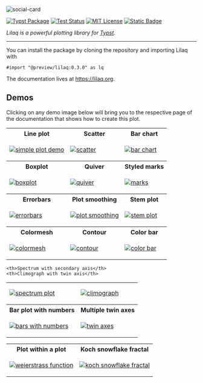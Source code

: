 

![social-card](https://github.com/user-attachments/assets/d1d9eab9-deb8-4cd2-9dd5-78c26418ca98)

<!-- _Data visualization with [Typst](https://typst.app)_ -->

[![Typst Package](https://img.shields.io/badge/dynamic/toml?url=https%3A%2F%2Fraw.githubusercontent.com%2Flilaq-project%2Flilaq%2Fv0.3.0%2Ftypst.toml&query=%24.package.version&prefix=v&logo=typst&label=package&color=239DAD)](https://typst.app/universe/package/lilaq)
[![Test Status](https://github.com/lilaq-project/lilaq/actions/workflows/run_tests.yml/badge.svg)](https://github.com/lilaq-project/lilaq/actions/workflows/run_tests.yml)
[![MIT License](https://img.shields.io/badge/license-MIT-blue)](https://github.com/lilaq-project/lilaq/blob/main/LICENSE)
[![Static Badge](https://img.shields.io/badge/documentation-736ad9)](https://lilaq.org/)

_Lilaq is a powerful plotting library for [Typst](https://typst.app/)._


----



You can install the package by cloning the repository and importing Lilaq with
```typ
#import "@preview/lilaq:0.3.0" as lq
```

The documentation lives at https://lilaq.org. 

## Demos
Clicking on any demo image below will bring you to the respective page of the documentation that shows how to create this plot. 


<table>
<tr>
    <th>Line plot</th>
    <th>Scatter</th>
    <th>Bar chart</th>
</tr>
<tr>
<td>

[![simple plot demo](https://github.com/user-attachments/assets/c71886e0-e0a9-499e-848f-18580b1da523)](https://lilaq.org/docs/quickstart#the-first-plot)

</td>

<td>

[![scatter](https://github.com/user-attachments/assets/a1cf3019-b306-44a0-b28f-a2bb6fa522eb)](https://lilaq.org/docs/reference/scatter)

</td>
<td>

[![bar chart](https://github.com/user-attachments/assets/7822cc4f-6f12-4622-9f38-18ca7dd2a4fa)](https://lilaq.org/docs/examples/bar)

</td>
</tr>
<tr>
    <th>Boxplot</th>
    <th>Quiver</th>
    <th>Styled marks</th>
</tr>
<tr>
<td>

[![boxplot](https://github.com/user-attachments/assets/09b1251a-46b3-488f-aab8-451d950c044c)](https://lilaq.org/docs/reference/boxplot)

</td>
<td>

[![quiver](https://github.com/user-attachments/assets/98f10346-2686-4c0c-8955-8a42465e65aa)](https://lilaq.org/docs/reference/quiver)

</td>
<td>

[![marks](https://github.com/user-attachments/assets/26e9e478-1599-4ded-9e6d-7fe0193ae6b9)](https://lilaq.org/docs/examples/styled-marks)

</td>
</tr>

<tr>
    <th>Errorbars</th>
    <th>Plot smoothing</th>
    <th>Stem plot</th>
</tr>
<tr>
<td>

[![errorbars](https://github.com/user-attachments/assets/fdb054ad-e946-4ace-8a43-334676afebff)](https://lilaq.org/docs/reference/errorbar)

</td>
<td>

[![plot smoothing](https://github.com/user-attachments/assets/912bfbda-b091-4074-8601-3c173a8168da)
](https://lilaq.org/docs/reference/plot#smooth)

</td>
<td>

[![stem plot](https://github.com/user-attachments/assets/070fb488-ff8b-401b-aba3-31f2ea02f996)](https://lilaq.org/docs/reference/stem)

</td>
</tr>

<tr>
    <th>Colormesh</th>
    <th>Contour</th>
    <th>Color bar</th>
</tr>
<tr>
<td>

[![colormesh](https://github.com/user-attachments/assets/db59b76b-7eda-4045-9faf-e74fa9e92043)
](https://lilaq.org/docs/reference/colormesh)

</td>
<td>

[![contour](https://github.com/user-attachments/assets/b60d8bac-faf6-4465-bd78-0687f3912108)](https://lilaq.org/docs/reference/contour)

</td>
<td>

[![color bar](https://github.com/user-attachments/assets/babf0319-e4e7-4c0d-90d4-ca80739773f6)
](https://lilaq.org/docs/reference/colorbar)

</td>
</tr>
</table>



<table>
<tr>

    <th>Spectrum with secondary axis</th>
    <th>Climograph with twin axis</th>
</tr>
<tr>
<td>

[![spectrum plot](https://github.com/user-attachments/assets/2fe1b3e3-14b3-43ba-b117-e20151203a9c)](https://lilaq.org/docs/examples/dual-axis)

</td>
<td>

[![climograph](https://github.com/user-attachments/assets/4151bca1-67f5-41e3-aef3-b4d2e4c07eb9)](https://lilaq.org/docs/examples/climograph)

</td>
</tr>
<tr>
    <th>Bar plot with numbers</th>
    <th>Multiple twin axes</th>
</tr>
<tr>
<td>

[![bars with numbers](https://github.com/user-attachments/assets/c7e0edda-0b16-472b-83e3-1d639fc9c2b1)](https://lilaq.org/docs/examples/bar-plot-with-numbers)

</td>
<td>

[![twin axes](https://github.com/user-attachments/assets/b2706289-24a8-4e6d-bde0-119f13552855)](https://lilaq.org/docs/tutorials/axis#independent-axes-twin-axes)

</td>
</tr>
</table>




<table>
<tr>
    <th>Plot within a plot</th>
    <th>Koch snowflake fractal</th>
</tr>
<tr>
<td>

[![weierstrass function](https://github.com/user-attachments/assets/0181795f-9b5d-4552-9be3-c85ddcdba83a)](https://lilaq.org/docs/examples/plot-within-a-plot)

</td>
<td>

[![koch snowflake fractal](https://github.com/user-attachments/assets/14e5a26e-fd13-41ff-be73-817730e77dbf)](https://lilaq.org/docs/examples/koch-snowflake)

</td>
</tr>
</table>

